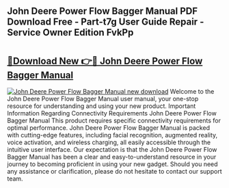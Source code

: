 ## John Deere Power Flow Bagger Manual PDF Download Free - Part-t7g User Guide Repair - Service Owner Edition FvkPp

# <h2><a href="http://bc96602.oget.top/?id=John+Deere+Power+Flow+Bagger+Manual">🔗Download New 👉🔴 John Deere Power Flow Bagger Manual</a></h2>

[![John Deere Power Flow Bagger Manual new download](https://i.imgur.com/5g1atiW.png)](http://bc96602.oget.top/?id=John+Deere+Power+Flow+Bagger+Manual)
Welcome to the John Deere Power Flow Bagger Manual user manual, your one-stop resource for understanding and using your new product. Important Information Regarding Connectivity Requirements John Deere Power Flow Bagger Manual This product requires specific connectivity requirements for optimal performance. John Deere Power Flow Bagger Manual is packed with cutting-edge features, including facial recognition, augmented reality, voice activation, and wireless charging, all easily accessible through the intuitive user interface. Our expectation is that the John Deere Power Flow Bagger Manual has been a clear and easy-to-understand resource in your journey to becoming proficient in using your new gadget. Should you need any assistance or clarification, please do not hesitate to contact our support team.
